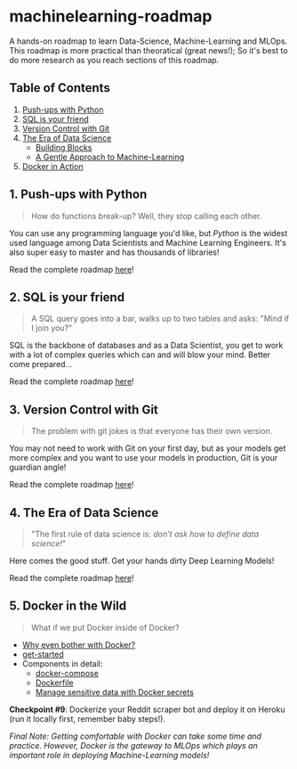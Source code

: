 # machinelearning-roadmap
A hands-on roadmap to learn Data-Science, Machine-Learning and MLOps. This roadmap is more practical than theoratical (great news!); So it's best to do more research as you reach sections of this roadmap.

## Table of Contents
1. [Push-ups with Python](https://github.com/keivanipchihagh/machinelearning-roadmap/tree/master/1.python/README.md)
2. [SQL is your friend](https://github.com/keivanipchihagh/machinelearning-roadmap/tree/master/1.sql/README.md)
3. [Version Control with Git](https://github.com/keivanipchihagh/machinelearning-roadmap/tree/master/3.git/README.md)
4. [The Era of Data Science](https://github.com/keivanipchihagh/machinelearning-roadmap/tree/master/4.data-science/README.md)
    - [Building Blocks]()
    - [A Gentle Approach to Machine-Learning]()
7. [Docker in Action]()

## 1. Push-ups with Python
> How do functions break-up? Well, they stop calling each other.

You can use any programming language you'd like, but _Python_ is the widest used language among Data Scientists and Machine Learning Engineers. It's also super easy to master and has thousands of libraries!

Read the complete roadmap [here](https://github.com/keivanipchihagh/machinelearning-roadmap/tree/master/1.python/README.md)!

## 2. SQL is your friend
> A SQL query goes into a bar, walks up to two tables and asks: "Mind if I join you?"

SQL is the backbone of databases and as a Data Scientist, you get to work with a lot of complex queries which can and will blow your mind. Better come prepared...

Read the complete roadmap [here](https://github.com/keivanipchihagh/machinelearning-roadmap/tree/master/2.sql/README.md)!

## 3. Version Control with Git
> The problem with git jokes is that everyone has their own version.

You may not need to work with Git on your first day, but as your models get more complex and you want to use your models in production, Git is your guardian angle!

Read the complete roadmap [here](https://github.com/keivanipchihagh/machinelearning-roadmap/tree/master/3.git/README.md)!

## 4. The Era of Data Science
> "The first rule of data science is: _don’t ask how to define data science!_"

Here comes the good stuff. Get your hands dirty Deep Learning Models!

Read the complete roadmap [here](https://github.com/keivanipchihagh/machinelearning-roadmap/tree/master/4.data-science/README.md)!

## 5. Docker in the Wild
> What if we put Docker inside of Docker?
- [Why even bother with Docker?](https://medium.com/@kmdkhadeer/docker-get-started-9aa7ee662cea)
- [get-started](https://docs.docker.com/get-started/)
- Components in detail:
  - [docker-compose](https://docs.docker.com/compose/)
  - [Dockerfile](https://docs.docker.com/engine/reference/builder/)
  - [Manage sensitive data with Docker secrets](https://docs.docker.com/engine/swarm/secrets/)

**Checkpoint #9**: Dockerize your Reddit scraper bot and deploy it on Heroku (run it locally first, remember baby steps!).

_Final Note: Getting comfortable with Docker can take some time and practice. However, Docker is the gateway to MLOps which plays an important role in deploying Machine-Learning models!_
